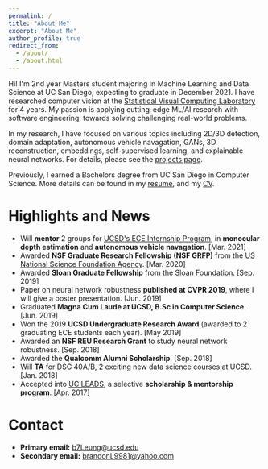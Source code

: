 ```yaml
---
permalink: /
title: "About Me"
excerpt: "About Me"
author_profile: true
redirect_from: 
  - /about/
  - /about.html
---
```


Hi! I'm 2nd year Masters student majoring in Machine Learning and Data Science at UC San Diego, expecting to graduate in December 2021. I have researched computer vision at the [Statistical Visual Computing Laboratory](http://www.svcl.ucsd.edu/) for 4 years. My passion is applying cutting-edge ML/AI research with software engineering, towards solving challenging real-world problems.

In my research, I have focused on various topics including 2D/3D detection, domain adaptation, autonomous vehicle navagation, GANs, 3D reconstruction, embeddings, self-supervised learning, and explainable neural networks. For details, please see the [projects page](https://b7leung.github.io/projects/).

Previously, I earned a Bachelors degree from UC San Diego in Computer Science. More details can be found in my [resume](https://b7leung.github.io/files/Resume_Brandon_Leung.pdf), and my [CV](https://b7leung.github.io/files/CV_Brandon_Leung.pdf).

Highlights and News
======
  *  Will **mentor** 2 groups for [UCSD's ECE Internship Program](https://www.ece.ucsd.edu/undergraduate/SRIP), in **monocular depth estimation** and **autonomous vehicle navagation**. [Mar. 2021]
  *  Awarded **NSF Graduate Research Fellowship (NSF GRFP)** from the [US National Science Foundation Agency](https://www.nsfgrfp.org/). [Mar. 2020]
  *  Awarded **Sloan Graduate Fellowship** from the [Sloan Foundation](https://sloan.org/). [Sep. 2019]
  *  Paper on neural network robustness **published at CVPR 2019**, where I will give a poster presentation. [Jun. 2019]
  *  Graduated **Magna Cum Laude at UCSD, B.Sc in Computer Science**. [Jun. 2019] 
  *  Won the 2019 **UCSD Undergraduate Research Award** (awarded to 2 graduating ECE students each year). [May 2019]
  *  Awarded an **NSF REU Research Grant** to study neural network robustness. [Sep. 2018]
  *  Awarded the **Qualcomm Alumni Scholarship**. [Sep. 2018]
  *  Will **TA** for DSC 40A/B, 2 exciting new data science courses at UCSD. [Jan. 2018]
  *  Accepted into [UC LEADS](https://www.ucop.edu/graduate-studies/initiatives-outreach/uc-leads.html), a selective **scholarship & mentorship program**. [Apr. 2017]

Contact
======
  *  **Primary email:** b7Leung@ucsd.edu
  *  **Secondary email:** brandonL9981@yahoo.com

